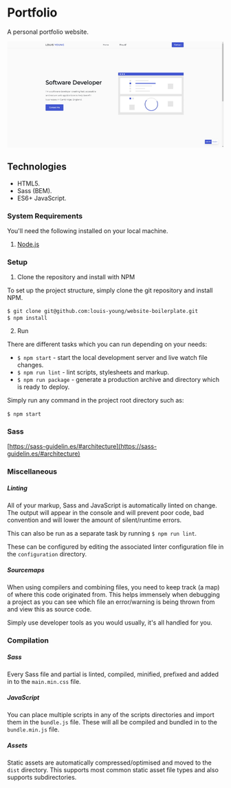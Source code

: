 # Portfolio

A personal portfolio website.

![Portfolio](documentation/portfolio.jpg)

## Technologies

- HTML5.
- Sass (BEM).
- ES6+ JavaScript.

### System Requirements

You'll need the following installed on your local machine.

1. [Node.js](https://nodejs.org/en/download/)

### Setup

1. Clone the repository and install with NPM

To set up the project structure, simply clone the git repository and install NPM.

```terminal
$ git clone git@github.com:louis-young/website-boilerplate.git
$ npm install
```

2. Run

There are different tasks which you can run depending on your needs:

- `$ npm start` - start the local development server and live watch file changes.
- `$ npm run lint` - lint scripts, stylesheets and markup.
- `$ npm run package` - generate a production archive and directory which is ready to deploy.

Simply run any command in the project root directory such as:

`$ npm start`

### Sass

[https://sass-guidelin.es/#architecture](https://sass-guidelin.es/#architecture)

### Miscellaneous

##### Linting

All of your markup, Sass and JavaScript is automatically linted on change. The output will appear in the console and will prevent poor code, bad convention and will lower the amount of silent/runtime errors.

This can also be run as a separate task by running `$ npm run lint`.

These can be configured by editing the associated linter configuration file in the `configuration` directory.

##### Sourcemaps

When using compilers and combining files, you need to keep track (a map) of where this code originated from. This helps immensely when debugging a project as you can see which file an error/warning is being thrown from and view this as source code.

Simply use developer tools as you would usually, it's all handled for you.

### Compilation

##### Sass

Every Sass file and partial is linted, compiled, minified, prefixed and added in to the `main.min.css` file.

##### JavaScript

You can place multiple scripts in any of the scripts directories and import them in the `bundle.js` file. These will all be compiled and bundled in to the `bundle.min.js` file.

##### Assets

Static assets are automatically compressed/optimised and moved to the `dist` directory. This supports most common static asset file types and also supports subdirectories.
